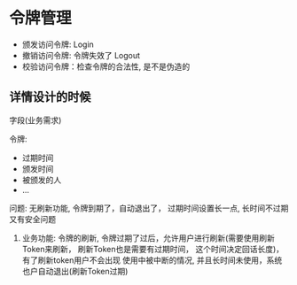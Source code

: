 # 令牌管理

+ 颁发访问令牌: Login
+ 撤销访问令牌: 令牌失效了 Logout
+ 校验访问令牌：检查令牌的合法性, 是不是伪造的

## 详情设计的时候

字段(业务需求)

令牌:
+ 过期时间
+ 颁发时间
+ 被颁发的人
+ ...


问题: 无刷新功能, 令牌到期了，自动退出了， 过期时间设置长一点, 长时间不过期 又有安全问题
1. 业务功能: 令牌的刷新, 令牌过期了过后，允许用户进行刷新(需要使用刷新Token来刷新， 刷新Token也是需要有过期时间， 这个时间决定回话长度)，有了刷新token用户不会出现 使用中被中断的情况, 并且长时间未使用，系统也户自动退出(刷新Token过期)


